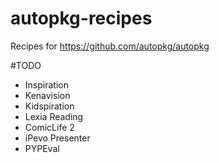 autopkg-recipes
===============

Recipes for https://github.com/autopkg/autopkg

#TODO
* Inspiration
* Kenavision
* Kidspiration
* Lexia Reading
* ComicLife 2
* iPevo Presenter
* PYPEval
